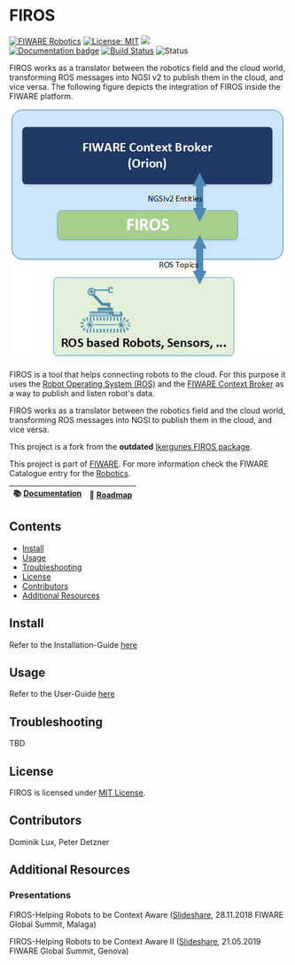 # FIROS

[![FIWARE Robotics](https://nexus.lab.fiware.org/static/badges/chapters/robotics.svg)](https://www.fiware.org/developers/catalogue/)
[![License: MIT](https://img.shields.io/github/license/iml130/firos.svg)](https://opensource.org/licenses/MIT)<!--[![Docker badge](https://img.shields.io/docker/pulls/fiware/sigfox-iotagent.svg)](https://hub.docker.com/r/fiware/firos/)-->
[![](https://img.shields.io/badge/tag-firos-orange.svg?logo=stackoverflow)](https://stackoverflow.com/questions/tagged/fiware+ros)
<br/> [![Documentation badge](https://img.shields.io/readthedocs/firos.svg)](https://firos.readthedocs.io)
[![Build Status](https://travis-ci.com/iml130/firos.svg?branch=master)](https://travis-ci.com/iml130/firos)<!--
[![Coverage Status](https://coveralls.io/repos/github/iml130/firos/badge.svg?branch=master)](https://coveralls.io/github/iml130/firos?branch=master)-->
![Status](https://nexus.lab.fiware.org/repository/raw/public/badges/statuses/incubating.svg)

FIROS works as a translator between the robotics field and the cloud world, transforming ROS messages into NGSI v2 to
publish them in the cloud, and vice versa. The following figure depicts the integration of FIROS inside the FIWARE
platform.

![alt text](doc/media/firos.png "FIROS Integration")

FIROS is a tool that helps connecting robots to the cloud. For this purpose it uses the
[Robot Operating System (ROS)](http://www.ros.org/) and the
[FIWARE Context Broker](https://fiware-orion.readthedocs.io/en/master/) as a way to publish and listen robot's data.

FIROS works as a translator between the robotics field and the cloud world, transforming ROS messages into NGSI to
publish them in the cloud, and vice versa.

This project is a fork from the **outdated** [Ikergunes FIROS package](https://github.com/Ikergune/firos).

This project is part of [FIWARE](https://www.fiware.org/). For more information check the FIWARE Catalogue entry for the
[Robotics](https://github.com/Fiware/catalogue/tree/master/robotics).

| :books: [Documentation](https://firos.readthedocs.io) | :dart: [Roadmap](doc/roadmap.md) |
| ----------------------------------------------------- | -------------------------------- |


## Contents

-   [Install](#Install)
-   [Usage](#usage)
-   [Troubleshooting](#troubleshooting)
-   [License](#license)
-   [Contributors](#Contributors)
-   [Additional Resources](#Additional%20Resources)

## Install

Refer to the Installation-Guide [here](doc/install/install.md)

## Usage

Refer to the User-Guide [here](doc/user/introduction.md)

## Troubleshooting

TBD

## License

FIROS is licensed under [MIT License](https://opensource.org/licenses/MIT).

## Contributors

Dominik Lux, Peter Detzner

## Additional Resources

### Presentations

FIROS-Helping Robots to be Context Aware
([Slideshare](https://de.slideshare.net/FI-WARE/fiware-global-summit-FIROS-helping-robots-to-be-context-aware),
28.11.2018 FIWARE Global Summit, Malaga)

FIROS-Helping Robots to be Context Aware II
([Slideshare](https://de.slideshare.net/FI-WARE/fiware-global-summit-firos-making-robots-context-aware), 21.05.2019
FIWARE Global Summit, Genova)
